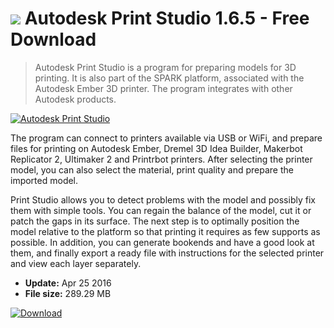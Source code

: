 # ![](https://cdn.softexe.net/static/icon/d/autodesk-print-studio-11537.png) Autodesk Print Studio 1.6.5 - Free Download

> Autodesk Print Studio is a program for preparing models for 3D printing. It is also part of the SPARK platform, associated with the Autodesk Ember 3D printer. The program integrates with other Autodesk products.

[![Autodesk Print Studio](https://gallery.dpcdn.pl/imgc/Tools/67386/g_-_420x350_1.5_-_x20160421170700_0.png)](https://softexe.net/win/multimedia/graphics-design/autodesk-print-studio:ppecg.html)

The program can connect to printers available via USB or WiFi, and prepare files for printing on Autodesk Ember, Dremel 3D Idea Builder, Makerbot Replicator 2, Ultimaker 2 and Printrbot printers. After selecting the printer model, you can also select the material, print quality and prepare the imported model. 
 
 
 Print Studio allows you to detect problems with the model and possibly fix them with simple tools. You can regain the balance of the model, cut it or patch the gaps in its surface. The next step is to optimally position the model relative to the platform so that printing it requires as few supports as possible. In addition, you can generate bookends and have a good look at them, and finally export a ready file with instructions for the selected printer and view each layer separately.


- **Update:** Apr 25 2016
- **File size:** 289.29 MB

[![Download](https://cdn.softexe.net/static/img/download.png)](https://softexe.net/win/multimedia/graphics-design/autodesk-print-studio:ppecg.html)

